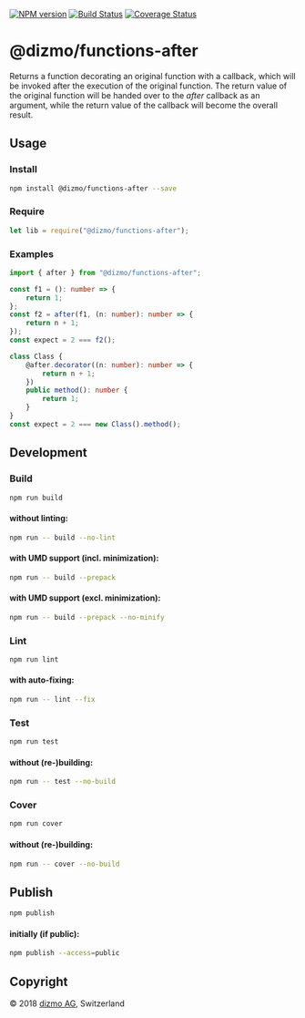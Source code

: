 [![NPM version](https://badge.fury.io/js/%40dizmo%2Ffunctions-after.svg)](https://npmjs.org/package/@dizmo/functions-after)
[![Build Status](https://travis-ci.org/dizmo/functions-after.svg?branch=master)](https://travis-ci.org/dizmo/functions-after)
[![Coverage Status](https://coveralls.io/repos/github/dizmo/functions-after/badge.svg?branch=master)](https://coveralls.io/github/dizmo/functions-after?branch=master)

# @dizmo/functions-after

Returns a function decorating an original function with a callback, which will be invoked after the execution of the original function. The return value of the original function will be handed over to the *after* callback as an argument, while the return value of the callback will become the overall result.

## Usage

### Install

```sh
npm install @dizmo/functions-after --save
```

### Require

```javascript
let lib = require("@dizmo/functions-after");
```

### Examples

```typescript
import { after } from "@dizmo/functions-after";
```

```typescript
const f1 = (): number => {
    return 1;
};
const f2 = after(f1, (n: number): number => {
    return n + 1;
});
const expect = 2 === f2();
```

```typescript
class Class {
    @after.decorator((n: number): number => {
        return n + 1;
    })
    public method(): number {
        return 1;
    }
}
const expect = 2 === new Class().method();
```

## Development

### Build

```sh
npm run build
```

#### without linting:

```sh
npm run -- build --no-lint
```

#### with UMD support (incl. minimization):

```sh
npm run -- build --prepack
```

#### with UMD support (excl. minimization):

```sh
npm run -- build --prepack --no-minify
```

### Lint

```sh
npm run lint
```

#### with auto-fixing:

```sh
npm run -- lint --fix
```

### Test

```sh
npm run test
```

#### without (re-)building:

```sh
npm run -- test --no-build
```

### Cover

```sh
npm run cover
```

#### without (re-)building:

```sh
npm run -- cover --no-build
```

## Publish

```sh
npm publish
```

#### initially (if public):

```sh
npm publish --access=public
```

## Copyright

 © 2018 [dizmo AG](http://dizmo.com/), Switzerland
